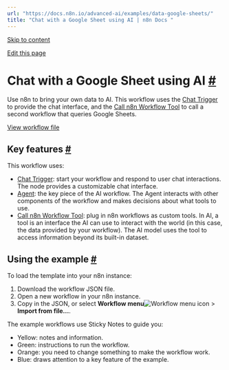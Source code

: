 ```yaml
---
url: "https://docs.n8n.io/advanced-ai/examples/data-google-sheets/"
title: "Chat with a Google Sheet using AI | n8n Docs "
---
```


[Skip to content](https://docs.n8n.io/advanced-ai/examples/data-google-sheets/#chat-with-a-google-sheet-using-ai)

[Edit this page](https://github.com/n8n-io/n8n-docs/edit/main/docs/advanced-ai/examples/data-google-sheets.md "Edit this page")

# Chat with a Google Sheet using AI [\#](https://docs.n8n.io/advanced-ai/examples/data-google-sheets/\#chat-with-a-google-sheet-using-ai "Permanent link")

Use n8n to bring your own data to AI. This workflow uses the [Chat Trigger](https://docs.n8n.io/integrations/builtin/core-nodes/n8n-nodes-langchain.chattrigger/) to provide the chat interface, and the [Call n8n Workflow Tool](https://docs.n8n.io/integrations/builtin/cluster-nodes/sub-nodes/n8n-nodes-langchain.toolworkflow/) to call a second workflow that queries Google Sheets.

[View workflow file](https://docs.n8n.io/_workflows/advanced-ai/examples/chat_with_google_sheets_docs_version.json)

## Key features [\#](https://docs.n8n.io/advanced-ai/examples/data-google-sheets/\#key-features "Permanent link")

This workflow uses:

- [Chat Trigger](https://docs.n8n.io/integrations/builtin/core-nodes/n8n-nodes-langchain.chattrigger/): start your workflow and respond to user chat interactions. The node provides a customizable chat interface.
- [Agent](https://docs.n8n.io/integrations/builtin/cluster-nodes/root-nodes/n8n-nodes-langchain.agent/): the key piece of the AI workflow. The Agent interacts with other components of the workflow and makes decisions about what tools to use.
- [Call n8n Workflow Tool](https://docs.n8n.io/integrations/builtin/cluster-nodes/sub-nodes/n8n-nodes-langchain.toolworkflow/): plug in n8n workflows as custom tools. In AI, a tool is an interface the AI can use to interact with the world (in this case, the data provided by your workflow). The AI model uses the tool to access information beyond its built-in dataset.

## Using the example [\#](https://docs.n8n.io/advanced-ai/examples/data-google-sheets/\#using-the-example "Permanent link")

To load the template into your n8n instance:

1. Download the workflow JSON file.
2. Open a new workflow in your n8n instance.
3. Copy in the JSON, or select **Workflow menu**![Workflow menu icon](https://docs.n8n.io/_images/common-icons/three-dots-horizontal.png) \> **Import from file...**.

The example workflows use Sticky Notes to guide you:

- Yellow: notes and information.
- Green: instructions to run the workflow.
- Orange: you need to change something to make the workflow work.
- Blue: draws attention to a key feature of the example.